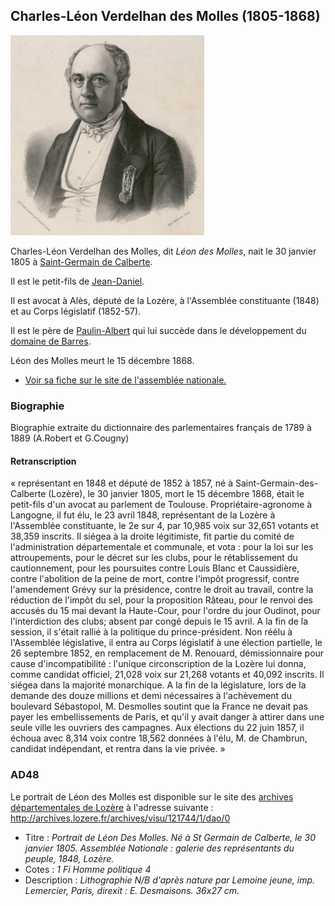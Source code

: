 ## Charles-Léon Verdelhan des Molles (1805-1868)

![Portrait de Léon des Molles](/media/individus/leon_des_molles.png)

Charles-Léon Verdelhan des Molles, dit *Léon des Molles*, nait le 30 janvier 1805 à [Saint-Germain de Calberte](liste_des_proprietes_notables).

Il est le petit-fils de [Jean-Daniel](jean-daniel_verdelhan_des_molles_1737-1822).

Il est avocat à Alès, député de la Lozère, à l'Assemblée constituante (1848) et au Corps législatif (1852-57).

Il est le père de [Paulin-Albert](paulin-joseph-albert_de_verdelhan_des_molles_1837-1914) qui lui succède dans le développement du [domaine de Barres](liste_des_proprietes_notables#Château_de_Barres).

Léon des Molles meurt le 15 décembre 1868.

 * [Voir sa fiche sur le site de l'assemblée nationale.](http://www.assemblee-nationale.fr/sycomore/fiche.asp?num_dept=9593)

### Biographie

Biographie extraite du dictionnaire des parlementaires français de 1789 à 1889 (A.Robert et G.Cougny)

#### Retranscription

« représentant en 1848 et député de 1852 à 1857, né à Saint-Germain-des-Calberte (Lozère), le 30 janvier 1805, mort le 15 décembre 1868, était le petit-fils d'un avocat au parlement de Toulouse. Propriétaire-agronome à Langogne, il fut élu, le 23 avril 1848, représentant de la Lozère à l'Assemblée constituante, le 2e sur 4, par 10,985 voix sur 32,651 votants et 38,359 inscrits. Il siégea à la droite légitimiste, fit partie du comité de l'administration départementale et communale, et vota : pour la loi sur les attroupements, pour le décret sur les clubs, pour le rétablissement du cautionnement, pour les poursuites contre Louis Blanc et Caussidière, contre l'abolition de la peine de mort, contre l'impôt progressif, contre l'amendement Grévy sur la présidence, contre le droit au travail, contre la réduction de l'impôt du sel, pour la proposition Râteau, pour le renvoi des accusés du 15 mai devant la Haute-Cour, pour l'ordre du jour Oudinot, pour l'interdiction des clubs; absent par congé depuis le 15 avril. A la fin de la session, il s'était rallié à la politique du prince-président. Non réélu à l'Assemblée législative, il entra au Corps législatif à une élection partielle, le 26 septembre 1852, en remplacement de M. Renouard, démissionnaire pour cause d'incompatibilité : l'unique circonscription de la Lozère lui donna, comme candidat officiel, 21,028 voix sur 21,268 votants et 40,092 inscrits. Il siégea dans la majorité monarchique. A la fin de la législature, lors de la demande des douze millions et demi nécessaires à l'achèvement du boulevard Sébastopol, M. Desmolles soutint que la France ne devait pas payer les embellissements de Paris, et qu'il y avait danger à attirer dans une seule ville les ouvriers des campagnes. Aux élections du 22 juin 1857, il échoua avec 8,314 voix contre 18,562 données à l'élu, M. de Chambrun, candidat indépendant, et rentra dans la vie privée. »

### AD48

Le portrait de Léon des Molles est disponible sur le site des [archives départementales de Lozère](http://archives.lozere.fr/) à l'adresse suivante : http://archives.lozere.fr/archives/visu/121744/1/dao/0

 * Titre : *Portrait de Léon Des Molles. Né à St Germain de Calberte, le 30 janvier 1805. Assemblée Nationale : galerie des représentants du peuple, 1848, Lozère.*
 * Cotes : *1 Fi Homme politique 4*
 * Description : *Lithographie N/B d'après nature par Lemoine jeune, imp. Lemercier, Paris, direxit : E. Desmaisons. 36x27 cm.*
